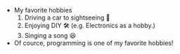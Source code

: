 * My favorite hobbies
  1. Driving a car to sightseeing 🚗
  2. Enjoying DIY 🛠️ (e.g. Electronics as a hobby.)
  3. Singing a song 😆
* Of cource, programming is one of my favorite hobbies! 
